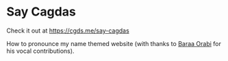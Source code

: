 # Say Cagdas

Check it out at https://cgds.me/say-cagdas

How to pronounce my name themed website (with thanks to [Baraa Orabi](https://github.com/baraaorabi) for his vocal contributions).
